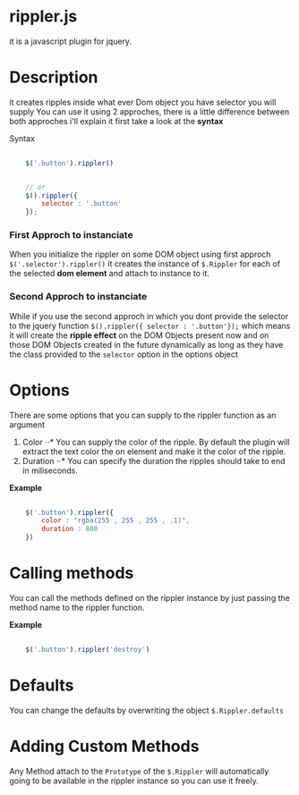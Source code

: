 # rippler.js

it is a javascript plugin for jquery.


# Description
it creates ripples inside what ever Dom object you have selector you will supply
You can use it using 2 approches, there is a little difference between both approches i'll explain it first take a look at the **syntax**

Syntax
```javascript
    
    $('.button').rippler()


    // or
    $().rippler({
        selector : '.button'
    });

```

### First Approch to instanciate
When you initialize the rippler on some DOM object using first approch `$('.selector').rippler()` it creates the instance of `$.Rippler` for each of the selected **dom element** and attach to instance to it.

### Second Approch to instanciate
While if you use the second approch in which you dont provide the selector to the jquery function `$().rippler({ selector : '.button'});` which means it will create the **ripple effect** on the DOM Objects present now and on those DOM Objects created in the future dynamically as long as they have the class provided to the `selector` option in the options object


# Options
There are some options that you can supply to the rippler function as an argument
 1. Color
 ⋅⋅* You can supply the color of the ripple. By default the plugin will extract the text color the on element and make it the color of the ripple.
 2. Duration
 ⋅⋅* You can specify the duration the ripples should take to end in miliseconds.

**Example**
```javascript
    
    $('.button').rippler({
        color : "rgba(255 , 255 , 255 , .1)",
        duration : 800
    })

```


# Calling methods 
You can call the methods defined on the rippler instance by just passing the method name to the rippler function.

**Example**
```javascript
    
    $('.button').rippler('destroy')

```



# Defaults

You can change the defaults by overwriting the object `$.Rippler.defaults`

# Adding Custom Methods

Any Method attach to the `Prototype` of the `$.Rippler` will automatically going to be available in the rippler instance so you can use it freely.



